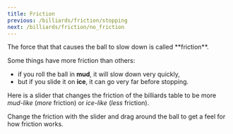 ```yaml
---
title: Friction
previous: /billiards/friction/stopping
next: /billiards/friction/no_friction
---
```


<script>
    var sim = createSimulation({
        initialize: function(simulation) {
            var p = simulation.parameters;
            p.friction = 0.2;

            initBilliards(simulation, 1);

    		setToolbarAvailableTools(simulation.toolbar, ["move"]);
        }
    });
</script>


<div id="chapter">

<div class="page">
<div class="stepLog twoColumn">
The force that that causes the ball to slow down is called **friction**.

Some things have more friction than others: 

* if you roll the ball in **mud**, it will slow down very quickly,
* but if you slide it on **ice**, it can go very far before stopping.

Here is a slider that changes the friction of the billiards table to be more _mud-like_ (_more_ friction) or _ice-like_ (_less_ friction).

<script>
createSliderHere({
    object: sim.parameters,
    name: "friction",
    min: 0.04, max: 2,
    minLabel: "Ice", maxLabel: "Mud",
    transform: x => Math.exp(x),
    inverseTransform: x => Math.log(x),
});
</script>

Change the friction with the slider and drag around the ball to get a feel for how friction works.

</div>

<div class="twoColumn">
<script>
	insertHere(sim.div);
</script>
</div>
</div>
</div>